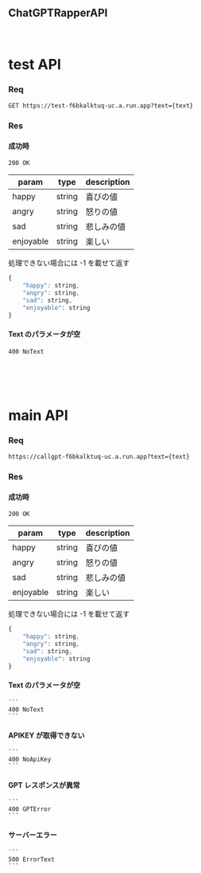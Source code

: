 ## ChatGPTRapperAPI

<br>

# test API

### Req

```
GET https://test-f6bkalktuq-uc.a.run.app?text={text}
```

### Res

#### 成功時

```
200 OK
```

| param     | type   | description |
| --------- | ------ | ----------- |
| happy     | string | 喜びの値    |
| angry     | string | 怒りの値    |
| sad       | string | 悲しみの値  |
| enjoyable | string | 楽しい      |

処理できない場合には -1 を載せて返す

```js
{
    "happy": string,
    "angry": string,
    "sad": string,
    "enjoyable": string
}
```

#### Text のパラメータが空

```
400 NoText
```

<br>
<br>
<br>

# main API

### Req

```
https://callgpt-f6bkalktuq-uc.a.run.app?text={text}
```

### Res

#### 成功時

```
200 OK
```

| param     | type   | description |
| --------- | ------ | ----------- |
| happy     | string | 喜びの値    |
| angry     | string | 怒りの値    |
| sad       | string | 悲しみの値  |
| enjoyable | string | 楽しい      |

処理できない場合には -1 を載せて返す

```js
{
    "happy": string,
    "angry": string,
    "sad": string,
    "enjoyable": string
}
```

#### Text のパラメータが空

    ```
    400 NoText
    ```

#### APIKEY が取得できない

    ```
    400 NoApiKey
    ```

#### GPT レスポンスが異常

    ```
    400 GPTError
    ```

#### サーバーエラー

    ```
    500 ErrorText
    ```
